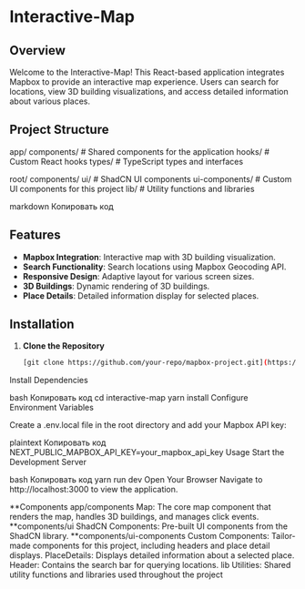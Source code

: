 # Interactive-Map

## Overview

Welcome to the Interactive-Map! This React-based application integrates Mapbox to provide an interactive map experience. Users can search for locations, view 3D building visualizations, and access detailed information about various places.

## Project Structure

app/
components/ # Shared components for the application
hooks/ # Custom React hooks
types/ # TypeScript types and interfaces

root/
components/
ui/ # ShadCN UI components
ui-components/ # Custom UI components for this project
lib/ # Utility functions and libraries

markdown
Копировать код

## Features

- **Mapbox Integration**: Interactive map with 3D building visualization.
- **Search Functionality**: Search locations using Mapbox Geocoding API.
- **Responsive Design**: Adaptive layout for various screen sizes.
- **3D Buildings**: Dynamic rendering of 3D buildings.
- **Place Details**: Detailed information display for selected places.

## Installation

1. **Clone the Repository**
   ```bash
   [git clone https://github.com/your-repo/mapbox-project.git](https://github.com/dev-tokumei/interactive-map.git)
Install Dependencies

bash
Копировать код
cd interactive-map
yarn install
Configure Environment Variables

Create a .env.local file in the root directory and add your Mapbox API key:

plaintext
Копировать код
NEXT_PUBLIC_MAPBOX_API_KEY=your_mapbox_api_key
Usage
Start the Development Server

bash
Копировать код
yarn run dev
Open Your Browser
Navigate to http://localhost:3000 to view the application.

**Components
app/components
Map: The core map component that renders the map, handles 3D buildings, and manages click events.
**components/ui
ShadCN Components: Pre-built UI components from the ShadCN library.
**components/ui-components
Custom Components: Tailor-made components for this project, including headers and place detail displays.
PlaceDetails: Displays detailed information about a selected place.
Header: Contains the search bar for querying locations.
lib
Utilities: Shared utility functions and libraries used throughout the project
